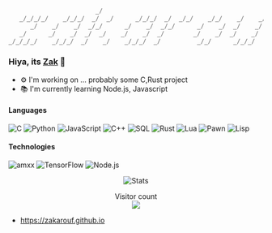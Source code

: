 ```rust
                        _/                                                   _/_/
   _/_/_/_/    _/_/_/  _/  _/      _/_/_/  _/  _/_/    _/_/    _/    _/    _/    
      _/    _/    _/  _/_/      _/    _/  _/_/      _/    _/  _/    _/  _/_/_/_/
   _/      _/    _/  _/  _/    _/    _/  _/        _/    _/  _/    _/    _/
_/_/_/_/    _/_/_/  _/    _/    _/_/_/  _/          _/_/      _/_/_/    _/

```

### Hiya, its [Zak](https://zakarouf.github.io) 👋

- ⚙️ I'm working on ... probably some C,Rust project
- 📚 I'm currently learning Node.js, Javascript


#### Languages

![C](https://img.shields.io/badge/-C-000?&logo=C)
![Python](https://img.shields.io/badge/-Python-000?&logo=Python)
![JavaScript](https://img.shields.io/badge/-JavaScript-000?&logo=JavaScript)
![C++](https://img.shields.io/badge/-C++-000?&logo=c%2b%2b&logoColor=00599C)
![SQL](https://img.shields.io/badge/-SQL-000?&logo=MySQL)
![Rust](https://img.shields.io/badge/-Rust-000?&logo=Rust)
![Lua](https://img.shields.io/badge/-Lua-000?&logo=Lua&logoColor=0054A3)
![Pawn](https://img.shields.io/badge/-Pawn-000?&logo=Pawn)
![Lisp](https://img.shields.io/badge/-CLisp-000?&logo=CLisp)

#### Technologies

![amxx](https://img.shields.io/badge/-AMXX-000?&logo=AMXX)
![TensorFlow](https://img.shields.io/badge/-TensorFlow-000?&logo=TensorFlow)
![Node.js](https://img.shields.io/badge/-Node.js-000?&logo=node.js)


<div align="center">

  ![Stats](https://github-readme-stats.vercel.app/api?username=zakarouf&show_icons=true&theme=graywhite)
</div>

<p align="center"> 
  Visitor count<br>
  <img src="https://profile-counter.glitch.me/zakarouf/count.svg" />
</p>

- https://zakarouf.github.io
